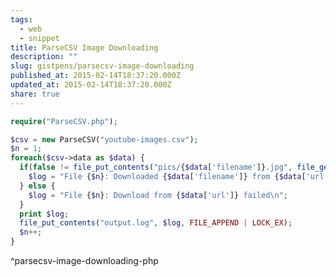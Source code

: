 ```yaml
---
tags:
  - web
  - snippet
title: ParseCSV Image Downloading
description: ""
slug: gistpens/parsecsv-image-downloading
published_at: 2015-02-14T18:37:20.000Z
updated_at: 2015-02-14T18:37:20.000Z
share: true
---
```


```php title="parsecsv-image-downloading.php"
require("ParseCSV.php");

$csv = new ParseCSV("youtube-images.csv");
$n = 1;
foreach($csv->data as $data) {
  if(false != file_put_contents("pics/{$data['filename']}.jpg", file_get_contents($data['url']))) {
    $log = "File {$n}: Downloaded {$data['filename']} from {$data['url']}\n";
  } else {
    $log = "File {$n}: Download from {$data['url']} failed\n";
  }
  print $log;
  file_put_contents("output.log", $log, FILE_APPEND | LOCK_EX);
  $n++;
}
```

^parsecsv-image-downloading-php
